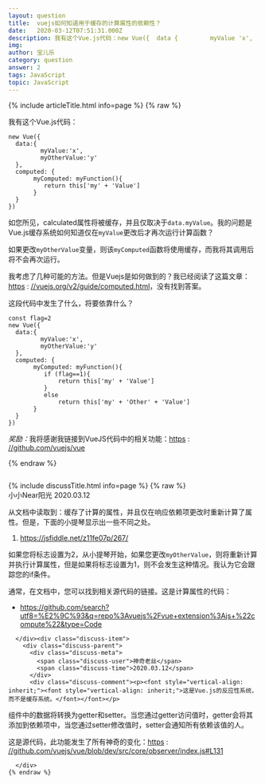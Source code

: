 ```yaml
---
layout: question
title:  vuejs如何知道用于缓存的计算属性的依赖性？
date:   2020-03-12T07:51:31.000Z
description: 我有这个Vue.js代码：new Vue({  data {         myValue 'x',         myOtherValue...
img: 
author: 宝儿乐
category: question
answer: 2
tags: JavaScript
topic: JavaScript
---
```

<div class="article-root">
  <div class="article">
    {% include articleTitle.html info=page %}
    {% raw %}
    <div class="article-content"><p><font style="vertical-align: inherit;"><font style="vertical-align: inherit;">我有这个Vue.js代码：</font></font></p>

<pre><code>new Vue({<font></font>
  data:{<font></font>
         myValue:'x',<font></font>
         myOtherValue:'y'<font></font>
  },<font></font>
  computed: {<font></font>
       myComputed: myFunction(){<font></font>
          return this['my' + 'Value']<font></font>
       }<font></font>
  }<font></font>
})<font></font>
</code></pre>

<p><font style="vertical-align: inherit;"><font style="vertical-align: inherit;">如您所见，calculated属性将被缓存，并且仅取决于</font></font><code>data.myValue</code><font style="vertical-align: inherit;"><font style="vertical-align: inherit;">。</font><font style="vertical-align: inherit;">我的问题是Vue.js缓存系统如何知道仅在</font></font><code>myValue</code><font style="vertical-align: inherit;"><font style="vertical-align: inherit;">更改</font><font style="vertical-align: inherit;">后才再次运行计算函数</font><font style="vertical-align: inherit;">？</font></font></p>

<p><font style="vertical-align: inherit;"><font style="vertical-align: inherit;">如果更改</font></font><code>myOtherValue</code><font style="vertical-align: inherit;"><font style="vertical-align: inherit;">变量，则该</font></font><code>myComputed</code><font style="vertical-align: inherit;"><font style="vertical-align: inherit;">函数将使用缓存，而我将其调用后将不会再次运行。</font></font></p>

<p><font style="vertical-align: inherit;"><font style="vertical-align: inherit;">我考虑了几种可能的方法。</font><font style="vertical-align: inherit;">但是Vuejs是如何做到的？</font><font style="vertical-align: inherit;">我已经阅读了这篇文章：</font></font><a href="https://vuejs.org/v2/guide/computed.html" rel="noreferrer"><font style="vertical-align: inherit;"><font style="vertical-align: inherit;">https</font></font></a><font style="vertical-align: inherit;"><font style="vertical-align: inherit;"> : </font><a href="https://vuejs.org/v2/guide/computed.html" rel="noreferrer"><font style="vertical-align: inherit;">//vuejs.org/v2/guide/computed.html</font></a><font style="vertical-align: inherit;">，没有找到答案。</font></font></p>

<p><font style="vertical-align: inherit;"><font style="vertical-align: inherit;">这段代码中发生了什么，将要依靠什么？</font></font></p>

<pre><code>const flag=2<font></font>
new Vue({<font></font>
  data:{<font></font>
         myValue:'x',<font></font>
         myOtherValue:'y'<font></font>
  },<font></font>
  computed: {<font></font>
       myComputed: myFunction(){<font></font>
          if (flag==1){<font></font>
              return this['my' + 'Value']<font></font>
          }<font></font>
          else<font></font>
              return this['my' + 'Other' + 'Value']<font></font>
       }<font></font>
  }<font></font>
})<font></font>
</code></pre>

<p><em><font style="vertical-align: inherit;"><font style="vertical-align: inherit;">奖励：</font></font></em><font style="vertical-align: inherit;"><font style="vertical-align: inherit;">我将感谢我链接到VueJS代码中的相关功能：</font><a href="https://github.com/vuejs/vue" rel="noreferrer"><font style="vertical-align: inherit;">https</font></a><font style="vertical-align: inherit;"> : </font></font><a href="https://github.com/vuejs/vue" rel="noreferrer"><font style="vertical-align: inherit;"><font style="vertical-align: inherit;">//github.com/vuejs/vue</font></font></a></p></div>
    {% endraw %}
  </div>
  <p style="height: 0;width:0;overflow: hidden;"> 第1093篇《vuejs如何知道用于缓存的计算属性的依赖性？》来自Winter(https://github.com/aiyld/aiyld.github.io)的站点</p>
  <div class="discuss-wrapper">
    {% include discussTitle.html info=page %}
    {% raw %}
    <div class="discuss-item">
        <div class="discuss-parent">
          <div class="discuss-meta">
            <span class="discuss-user">小小Near阳光</span>
            <span class="discuss-time">2020.03.12</span>
          </div>
          <div class="discuss-comment"><p><font style="vertical-align: inherit;"><font style="vertical-align: inherit;">从文档中读取到：缓存了计算的属性，并且仅在响应依赖项更改时重新计算了属性。</font><font style="vertical-align: inherit;">但是，下面的小提琴显示出一些不同之处。</font></font></p>

<ol>
<li><a href="https://jsfiddle.net/z11fe07p/267/" rel="nofollow noreferrer"><font style="vertical-align: inherit;"><font style="vertical-align: inherit;">https://jsfiddle.net/z11fe07p/267/</font></font></a></li>
</ol>

<p><font style="vertical-align: inherit;"><font style="vertical-align: inherit;">如果您将标志设置为2，从小提琴开始，如果您更改</font></font><code>myOtherValue</code><font style="vertical-align: inherit;"><font style="vertical-align: inherit;">，</font><font style="vertical-align: inherit;">则将重新计算并执行计算属性</font><font style="vertical-align: inherit;">，但是如果将标志设置为1，则不会发生这种情况。我认为它会跟踪您的if条件。</font></font></p>

<p><font style="vertical-align: inherit;"><font style="vertical-align: inherit;">通常，在文档中，您可以找到相关源代码的链接。</font><font style="vertical-align: inherit;">这是计算属性的代码：</font></font></p>

<ul>
<li><a href="https://github.com/search?utf8=%E2%9C%93&amp;q=repo%3Avuejs%2Fvue+extension%3Ajs+%22computed%22&amp;type=Code" rel="nofollow noreferrer"><font style="vertical-align: inherit;"><font style="vertical-align: inherit;">https://github.com/search?utf8=%E2%9C%93&amp;q=repo%3Avuejs%2Fvue+extension%3Ajs+%22compute%22&amp;type=Code</font></font></a></li>
</ul></div>
        </div>
        
      </div><div class="discuss-item">
        <div class="discuss-parent">
          <div class="discuss-meta">
            <span class="discuss-user">神奇老丝</span>
            <span class="discuss-time">2020.03.12</span>
          </div>
          <div class="discuss-comment"><p><font style="vertical-align: inherit;"><font style="vertical-align: inherit;">这是Vue.js的反应性系统，而不是缓存系统。</font></font></p>

<p><font style="vertical-align: inherit;"><font style="vertical-align: inherit;">组件中的数据将转换为getter和setter。</font><font style="vertical-align: inherit;">当您通过getter访问值时，getter会将其添加到依赖项中，当您通过setter修改值时，setter会通知所有依赖该值的人。</font></font></p>

<p><font style="vertical-align: inherit;"><font style="vertical-align: inherit;">这是源代码，此功能发生了所有神奇的变化：</font><a href="https://github.com/vuejs/vue/blob/dev/src/core/observer/index.js#L131" rel="noreferrer"><font style="vertical-align: inherit;">https</font></a><font style="vertical-align: inherit;"> : </font></font><a href="https://github.com/vuejs/vue/blob/dev/src/core/observer/index.js#L131" rel="noreferrer"><font style="vertical-align: inherit;"><font style="vertical-align: inherit;">//github.com/vuejs/vue/blob/dev/src/core/observer/index.js#L131</font></font></a></p></div>
        </div>
        
      </div>
    {% endraw %}
  </div>
<div>
